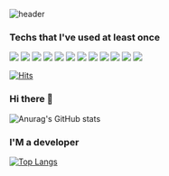 
![header](https://capsule-render.vercel.app/api?type=slice&color=auto&height=200&section=header&text=Hello&desc=I'm%20JaeYoon&fontSize=60&rotate=14&fontAlignY=25&fontAlign=75&descAlignY=43&descAlign=80&&animation=twinkling)

### Techs that I've used at least once


<p>

 
<img src="https://img.shields.io/badge/Android-3DDC84?style=flat-square&logo=Android&logoColor=white"/> 
<img src="https://img.shields.io/badge/Python-3766AB?style=flat-square&logo=Python&logoColor=white"/>
<img src="https://img.shields.io/badge/Java-007396?style=flat-square&logo=Java&logoColor=white"/> 
<img src="https://img.shields.io/badge/C-A8B9CC?style=flat-square&logo=C&logoColor=white"/> 
<img src="https://img.shields.io/badge/MySQL-4479A1?style=flat-square&logo=MySQL&logoColor=white"/>
<img src="https://img.shields.io/badge/HTML5-E34F26?style=flat-square&logo=HTML5&logoColor=white"/>
<img src="https://img.shields.io/badge/CSS-1572B6?style=flat-square&logo=CSS3&logoColor=white"/>
<img src="https://img.shields.io/badge/Firebase-FFCA28?style=flat-square&logo=Firebase&logoColor=white"/>
<img src="https://img.shields.io/badge/PHP-777BB4?style=flat-square&logo=PHP&logoColor=white"/>
<img src="https://img.shields.io/badge/Unreal Engine-0E1128?style=flat-square&logo=Unreal Engine&logoColor=white"/>
<img src="https://img.shields.io/badge/JavaScript-F7DF1E?style=flat-square&logo=JavaScript&logoColor=white"/>
 <img src="https://img.shields.io/badge/Photoshop-31A8FF?style=flat-square&logo=Adobe Photoshop&logoColor=white"/>
  
</p>

[![Hits](https://hits.seeyoufarm.com/api/count/incr/badge.svg?url=https%3A%2F%2Fgithub.com%2Fwodbs3855&count_bg=%23B6A9E2&title_bg=%23555555&icon=&icon_color=%23E7E7E7&title=hits&edge_flat=false)](https://hits.seeyoufarm.com)


### Hi there 👋


![Anurag's GitHub stats](https://github-readme-stats.vercel.app/api?username=wodbs3855&show_icons=true&theme=buefy)


### I'M a developer

<p>

[![Top Langs](https://github-readme-stats.vercel.app/api/top-langs/?username=wodbs3855&layout=compact)](https://github.com/wodbs3855/github-readme-stats)

 </p>
 

<!--
**wodbs3855/wodbs3855** is a ✨ _special_ ✨ repository because its `README.md` (this file) appears on your GitHub profile.

Here are some ideas to get you started:

- 🔭 I’m currently working on ...
- 🌱 I’m currently learning ...
- 👯 I’m looking to collaborate on ...
- 🤔 I’m looking for help with ...
- 💬 Ask me about ...
- 📫 How to reach me: ...
- 😄 Pronouns: ...
- ⚡ Fun fact: ...
-->
